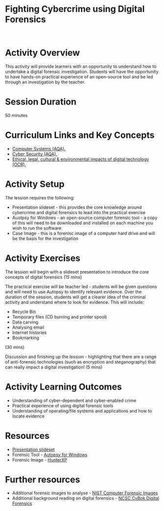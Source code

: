 # **Fighting Cybercrime using Digital Forensics**
<br>

# Activity Overview
This activity will provide learners with an opportunity to understand how to undertake a digital forensic investigation. Students will have the opportunity to have hands-on practical experience of an open-source tool and be led through an investigation by the teacher.

# Session Duration
50 minutes

# Curriculum Links and Key Concepts

<ul>
  <li><a href="https://www.aqa.org.uk/subjects/computer-science-and-it/gcse/computer-science-8525/subject-content#Computer_systems">Computer Systems (AQA).</a></li>
  <li><a href="https://www.aqa.org.uk/subjects/computer-science-and-it/gcse/computer-science-8525/subject-content#Cyber_security">Cyber Security (AQA).</a></li>
  <li><a href="https://www.ocr.org.uk/qualifications/gcse/computer-science-j277-from-2020/">Ethical, legal, cultural & environmental impacts of digital technology (OCR).</a></li>
</ul>


# Activity Setup
<p>The lession requires the following:

<ul>
<li>Presentation slideset - this provides the core knowledge around cybercrime and digital forensics to lead into the practical exercise
<li>Auotpsy for Windows - an open-source computer forensic tool - a copy of this will need to be downloaded and installed on each machine you wish to run the software
<li>Case Image - this is a forenisc image of a computer hard drive and will be the basis for the investigation
</ul>
</p>

# Activity Exercises

The lession will begin with a slideset presentation to introduce the core concepts of digital forensics (15 mins)

The practical exercise will be teacher led - students will be given questions and will need to use Autopsy to identify relevant evidence. Over the duration of the session, students will get a clearer idea of the criminal activity and understand where to look for evidence. This will include:

<ul>
<li>Recycle Bin
<li>Temporary files (CD burning and printer spool)
<li>Data carving
<li>Analysing email
<li>Internet histories
<li>Bookmarking 
</ul>

(30 mins)

Discussion and finishing up the lession - highlighting that there are a range of anti-forensic technologies (such as encryption and steganography) that can really impact a digital investigation! (5 mins)
<p>


# Activity Learning Outcomes
<ul>
<li>Understanding of cyber-dependent and cyber-enabled crime
<li>Practical experience of using digital forensic tools
<li>Understanding of operating/file systems and applications and how to locate evidence 

</ul>

# Resources

<ul>
<li><a href="/Resources/Fighting Cybercrime using Digital Forensics.pptx">Presentation slideset</a>
<li>Forensic Tool - <a href="https://www.autopsy.com/download/">Autopsy for Windows</a>
<li>Forensic Image - <a href="https://www.haisa.org/DF_Resources/Hunter XP.EO1">HunterXP</a>
</ul>

# Further resources

<ul>
<li>Additional forensic images to analyse - <a href="https://cfreds.nist.gov">NIST Computer Forensic Images </a></li>
<li>Additional background reading on digital forensics - <a href="https://www.cybok.org/media/downloads/Forensics_v1.0.1.pdf">NCSC CyBok Digital Forensics</a></li>
</ul>
